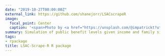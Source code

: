 ```yaml
---
date: "2019-10-27T00:00:00Z"
external_link: https://github.com/shanejorr/LSACscrapeR
image:
  focal_point: Center
  caption: '<span>Photo by <a href="https://unsplash.com/@impatrickt?utm_source=unsplash&amp;utm_medium=referral&amp;utm_content=creditCopyText">Patrick Tomasso</a> on <a href="https://unsplash.com/s/photos/law-school?utm_source=unsplash&amp;utm_medium=referral&amp;utm_content=creditCopyText">Unsplash</a></span>'
summary: Simulation of public benefit levels given income and family size. Simulation conducted in R and plots created with JavaScript.
tags:
- rpackage
title: LSAC-Scrape-R R package
---
```

